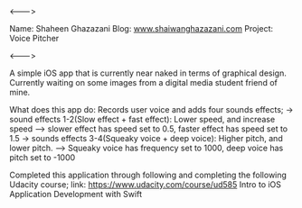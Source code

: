 <--->

Name: Shaheen Ghazazani 
Blog: www.shaiwanghazazani.com
Project: Voice Pitcher

<--->

A simple iOS app that is currently near naked in terms of graphical design. 
Currently waiting on some images from a digital media student friend of mine. 

What does this app do: Records user voice and adds four sounds effects;
->  sound effects 1-2(Slow effect + fast effect): Lower speed, and increase speed
    --> slower effect has speed set to 0.5, faster effect has speed set to 1.5 
-> sounds effects 3-4(Squeaky voice + deep voice): Higher pitch, and lower pitch. 
    --> Squeaky voice has frequency set to 1000, deep voice has pitch set to -1000 

Completed this application through following and completing the following Udacity course;
link: https://www.udacity.com/course/ud585
Intro to iOS Application Development with Swift
